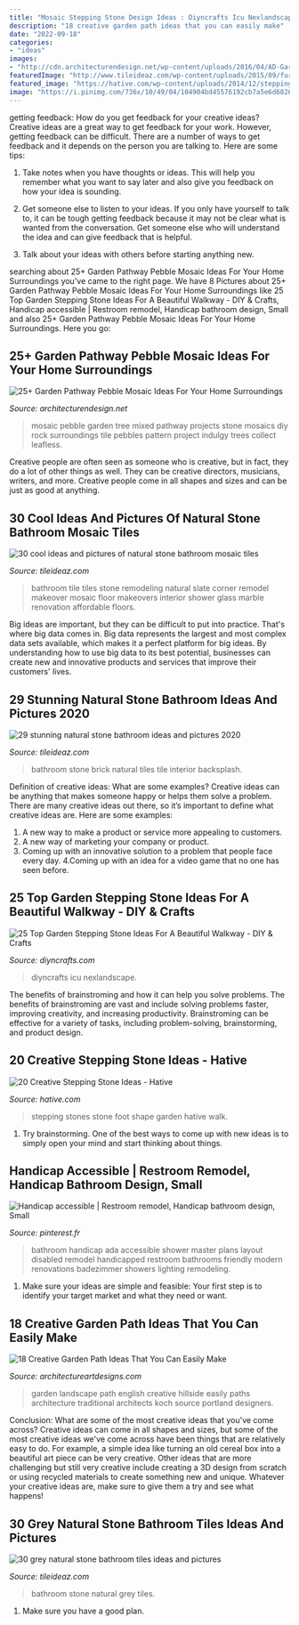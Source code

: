 ```yaml
---
title: "Mosaic Stepping Stone Design Ideas : Diyncrafts Icu Nexlandscape"
description: "18 creative garden path ideas that you can easily make"
date: "2022-09-18"
categories:
- "ideas"
images:
- "http://cdn.architecturendesign.net/wp-content/uploads/2016/04/AD-Garden-Pathway-Pebble-Mosaic-Ideas-For-Your-Home-29.jpg"
featuredImage: "http://www.tileideaz.com/wp-content/uploads/2015/09/furniture-bathroom-interior-small-bathroom-makeovers-affordable-furniture-bathroom-cute-natural-stone-bathroom-tile-design-ideas-wall-and-floor-slate-tiles-with-charming-architecture-glass-corner-sho.jpg"
featured_image: "https://hative.com/wp-content/uploads/2014/12/stepping-stone-ideas/6-foot-shape-stepping-stones.jpg"
image: "https://i.pinimg.com/736x/10/49/04/104904bd45576192cb7a5e6d68262011.jpg"
---
```



getting feedback: How do you get feedback for your creative ideas?
Creative ideas are a great way to get feedback for your work. However, getting feedback can be difficult. There are a number of ways to get feedback and it depends on the person you are talking to. Here are some tips:
1. Take notes when you have thoughts or ideas. This will help you remember what you want to say later and also give you feedback on how your idea is sounding.

2. Get someone else to listen to your ideas. If you only have yourself to talk to, it can be tough getting feedback because it may not be clear what is wanted from the conversation. Get someone else who will understand the idea and can give feedback that is helpful.

3. Talk about your ideas with others before starting anything new.

	

		
searching about 25+ Garden Pathway Pebble Mosaic Ideas For Your Home Surroundings you've came to the right page. We have 8 Pictures about 25+ Garden Pathway Pebble Mosaic Ideas For Your Home Surroundings like 25 Top Garden Stepping Stone Ideas For A Beautiful Walkway - DIY &amp; Crafts, Handicap accessible | Restroom remodel, Handicap bathroom design, Small and also 25+ Garden Pathway Pebble Mosaic Ideas For Your Home Surroundings. Here you go:
		
    
## 25+ Garden Pathway Pebble Mosaic Ideas For Your Home Surroundings

<img loading=lazy src="http://cdn.architecturendesign.net/wp-content/uploads/2016/04/AD-Garden-Pathway-Pebble-Mosaic-Ideas-For-Your-Home-29.jpg" onerror="this.onerror=null;this.src='https://tse2.mm.bing.net/th?id=OIP.vdB9CNQZWEWDu8ey18-bQwHaOH&amp;pid=15.1';" alt="25+ Garden Pathway Pebble Mosaic Ideas For Your Home Surroundings">

_Source: architecturendesign.net_

>mosaic pebble garden tree mixed pathway projects stone mosaics diy rock surroundings tile pebbles pattern project indulgy trees collect leafless. 

	

Creative people are often seen as someone who is creative, but in fact, they do a lot of other things as well. They can be creative directors, musicians, writers, and more. Creative people come in all shapes and sizes and can be just as good at anything.

    
## 30 Cool Ideas And Pictures Of Natural Stone Bathroom Mosaic Tiles

<img loading=lazy src="http://www.tileideaz.com/wp-content/uploads/2015/09/furniture-bathroom-interior-small-bathroom-makeovers-affordable-furniture-bathroom-cute-natural-stone-bathroom-tile-design-ideas-wall-and-floor-slate-tiles-with-charming-architecture-glass-corner-sho.jpg" onerror="this.onerror=null;this.src='https://tse1.mm.bing.net/th?id=OIP.xB4P8u6xM_03qvcBl8AP6AHaE6&amp;pid=15.1';" alt="30 cool ideas and pictures of natural stone bathroom mosaic tiles">

_Source: tileideaz.com_

>bathroom tile tiles stone remodeling natural slate corner remodel makeover mosaic floor makeovers interior shower glass marble renovation affordable floors. 

	

Big ideas are important, but they can be difficult to put into practice. That's where big data comes in. Big data represents the largest and most complex data sets available, which makes it a perfect platform for big ideas. By understanding how to use big data to its best potential, businesses can create new and innovative products and services that improve their customers' lives.

    
## 29 Stunning Natural Stone Bathroom Ideas And Pictures 2020

<img loading=lazy src="https://www.tileideaz.com/wp-content/uploads/2015/09/quarizita-brick.jpg" onerror="this.onerror=null;this.src='https://tse3.mm.bing.net/th?id=OIP.lGu_xJ4yDeRQ5PyvZyZXtAHaF7&amp;pid=15.1';" alt="29 stunning natural stone bathroom ideas and pictures 2020">

_Source: tileideaz.com_

>bathroom stone brick natural tiles tile interior backsplash. 

	

Definition of creative ideas: What are some examples?
Creative ideas can be anything that makes someone happy or helps them solve a problem. There are many creative ideas out there, so it’s important to define what creative ideas are. Here are some examples:
1. A new way to make a product or service more appealing to customers.
2. A new way of marketing your company or product.
3. Coming up with an innovative solution to a problem that people face every day.
4.Coming up with an idea for a video game that no one has seen before.

    
## 25 Top Garden Stepping Stone Ideas For A Beautiful Walkway - DIY &amp; Crafts

<img loading=lazy src="https://www.diyncrafts.com/wp-content/uploads/2017/05/garden-stepping-stones.jpg" onerror="this.onerror=null;this.src='https://tse3.mm.bing.net/th?id=OIP.X2s7j07ETEFNCuP9WvR85wHaD4&amp;pid=15.1';" alt="25 Top Garden Stepping Stone Ideas For A Beautiful Walkway - DIY &amp; Crafts">

_Source: diyncrafts.com_

>diyncrafts icu nexlandscape. 

	

The benefits of brainstroming and how it can help you solve problems.
The benefits of brainstroming are vast and include solving problems faster, improving creativity, and increasing productivity. Brainstroming can be effective for a variety of tasks, including problem-solving, brainstorming, and product design.

    
## 20 Creative Stepping Stone Ideas - Hative

<img loading=lazy src="https://hative.com/wp-content/uploads/2014/12/stepping-stone-ideas/6-foot-shape-stepping-stones.jpg" onerror="this.onerror=null;this.src='https://tse1.mm.bing.net/th?id=OIP.6v9IO9F9ctZ02UyTPcmUmgHaHa&amp;pid=15.1';" alt="20 Creative Stepping Stone Ideas - Hative">

_Source: hative.com_

>stepping stones stone foot shape garden hative walk. 

	

1. Try brainstorming. One of the best ways to come up with new ideas is to simply open your mind and start thinking about things.

    
## Handicap Accessible | Restroom Remodel, Handicap Bathroom Design, Small

<img loading=lazy src="https://i.pinimg.com/736x/10/49/04/104904bd45576192cb7a5e6d68262011.jpg" onerror="this.onerror=null;this.src='https://tse1.mm.bing.net/th?id=OIP.UQysY92Y84z02DBGvUlSsQHaJ3&amp;pid=15.1';" alt="Handicap accessible | Restroom remodel, Handicap bathroom design, Small">

_Source: pinterest.fr_

>bathroom handicap ada accessible shower master plans layout disabled remodel handicapped restroom bathrooms friendly modern renovations badezimmer showers lighting remodeling. 

	

1. Make sure your ideas are simple and feasible: Your first step is to identify your target market and what they need or want.

    
## 18 Creative Garden Path Ideas That You Can Easily Make

<img loading=lazy src="https://www.architectureartdesigns.com/wp-content/uploads/2016/05/7-25.jpg" onerror="this.onerror=null;this.src='https://tse3.mm.bing.net/th?id=OIP.SS728VYu9S9QU0dyzNAi3gHaJ4&amp;pid=15.1';" alt="18 Creative Garden Path Ideas That You Can Easily Make">

_Source: architectureartdesigns.com_

>garden landscape path english creative hillside easily paths architecture traditional architects koch source portland designers. 

	

Conclusion: What are some of the most creative ideas that you've come across?
Creative ideas can come in all shapes and sizes, but some of the most creative ideas we've come across have been things that are relatively easy to do. For example, a simple idea like turning an old cereal box into a beautiful art piece can be very creative. Other ideas that are more challenging but still very creative include creating a 3D design from scratch or using recycled materials to create something new and unique. Whatever your creative ideas are, make sure to give them a try and see what happens!

    
## 30 Grey Natural Stone Bathroom Tiles Ideas And Pictures

<img loading=lazy src="http://www.tileideaz.com/wp-content/uploads/2015/08/1349.jpg" onerror="this.onerror=null;this.src='https://tse1.mm.bing.net/th?id=OIP.D3V5T_0y0BmARtJ-b7JwPwHaLK&amp;pid=15.1';" alt="30 grey natural stone bathroom tiles ideas and pictures">

_Source: tileideaz.com_

>bathroom stone natural grey tiles. 

	

1. Make sure you have a good plan.

